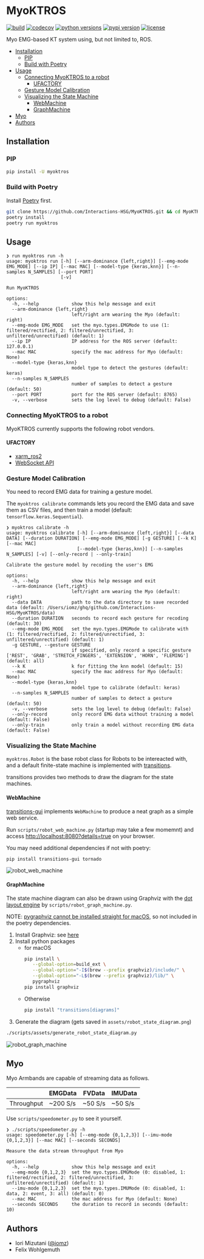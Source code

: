 # MyoKTROS

[![build](https://github.com/Interactions-HSG/MyoKTROS/workflows/build/badge.svg)](https://github.com/Interactions-HSG/MyoKTROS/actions?query=workflow%3Abuild)
[![codecov](https://codecov.io/gh/Interactions-HSG/MyoKTROS/branch/main/graph/badge.svg?token=H8OT1FM4SG)](https://codecov.io/gh/Interactions-HSG/MyoKTROS)
[![python versions](https://img.shields.io/pypi/pyversions/myoktros.svg)](https://pypi.python.org/pypi/myoktros)
[![pypi version](https://img.shields.io/pypi/v/myoktros.svg)](https://pypi.python.org/pypi/myoktros)
[![license](https://img.shields.io/pypi/l/myoktros.svg)](https://pypi.python.org/pypi/myoktros)

Myo EMG-based KT system using, but not limited to, ROS.

<!-- vim-markdown-toc GFM -->

- [Installation](#installation)
  - [PIP](#pip)
  - [Build with Poetry](#build-with-poetry)
- [Usage](#usage)
  - [Connecting MyoKTROS to a robot](#connecting-myoktros-to-a-robot)
    - [UFACTORY](#ufactory)
  - [Gesture Model Calibration](#gesture-model-calibration)
  - [Visualizing the State Machine](#visualizing-the-state-machine)
    - [WebMachine](#webmachine)
    - [GraphMachine](#graphmachine)
- [Myo](#myo)
- [Authors](#authors)

<!-- vim-markdown-toc -->

## Installation

### PIP

```bash
pip install -U myoktros
```

### Build with Poetry

Install [Poetry](https://python-poetry.org/docs/#installation) first.

```bash
git clone https://github.com/Interactions-HSG/MyoKTROS.git && cd MyoKTROS
poetry install
poetry run myoktros
```

## Usage

```console
❯ run myoktros run -h
usage: myoktros run [-h] [--arm-dominance {left,right}] [--emg-mode EMG_MODE] [--ip IP] [--mac MAC] [--model-type {keras,knn}] [--n-samples N_SAMPLES] [--port PORT]
                    [-v]

Run MyoKTROS

options:
  -h, --help            show this help message and exit
  --arm-dominance {left,right}
                        left/right arm wearing the Myo (default: right)
  --emg-mode EMG_MODE   set the myo.types.EMGMode to use (1: filtered/rectified, 2: filtered/unrectified, 3: unfiltered/unrectified) (default: 1)
  --ip IP               IP address for the ROS server (default: 127.0.0.1)
  --mac MAC             specify the mac address for Myo (default: None)
  --model-type {keras,knn}
                        model type to detect the gestures (default: keras)
  --n-samples N_SAMPLES
                        number of samples to detect a gesture (default: 50)
  --port PORT           port for the ROS server (default: 8765)
  -v, --verbose         sets the log level to debug (default: False)
```

### Connecting MyoKTROS to a robot

MyoKTROS currently supports the following robot vendors.

#### UFACTORY

- [xarm_ros2](https://github.com/xArm-Developer/xarm_ros2/tree/humble)
- [WebSocket API](https://github.com/xArm-Developer/ufactory_docs/blob/main/websocketapi/websocketapi.md)

### Gesture Model Calibration

You need to record EMG data for training a gesture model.

The `myoktros calibrate` commands lets you record the EMG data and save them as CSV files, and then train a model (default: `tensorflow.keras.Sequential`).

```console
❯ myoktros calibrate -h
usage: myoktros calibrate [-h] [--arm-dominance {left,right}] [--data DATA] [--duration DURATION] [--emg-mode EMG_MODE] [-g GESTURE] [--k K] [--mac MAC]
                          [--model-type {keras,knn}] [--n-samples N_SAMPLES] [-v] [--only-record | --only-train]

Calibrate the gesture model by recoding the user's EMG

options:
  -h, --help            show this help message and exit
  --arm-dominance {left,right}
                        left/right arm wearing the Myo (default: right)
  --data DATA           path to the data directory to save recorded data (default: /Users/iomz/ghq/github.com/Interactions-HSG/MyoKTROS/data)
  --duration DURATION   seconds to record each gesture for recoding (default: 30)
  --emg-mode EMG_MODE   set the myo.types.EMGMode to calibrate with (1: filtered/rectified, 2: filtered/unrectified, 3: unfiltered/unrectified) (default: 1)
  -g GESTURE, --gesture GESTURE
                        if specified, only record a specific gesture ['REST', 'GRAB', 'STRETCH_FINGERS', 'EXTENSION', 'HORN', 'FLEMING'] (default: all)
  --k K                 k for fitting the knn model (default: 15)
  --mac MAC             specify the mac address for Myo (default: None)
  --model-type {keras,knn}
                        model type to calibrate (default: keras)
  --n-samples N_SAMPLES
                        number of samples to detect a gesture (default: 50)
  -v, --verbose         sets the log level to debug (default: False)
  --only-record         only record EMG data without training a model (default: False)
  --only-train          only train a model without recording EMG data (default: False)
```

### Visualizing the State Machine

`myoktros.Robot` is the base robot class for Robots to be intereacted with, and a default finite-state machine is implemented with [transitions](https://github.com/pytransitions/transitions).

transitions provides two methods to draw the diagram for the state machines.

#### WebMachine

[transitions-gui](https://github.com/pytransitions/transitions-gui) implements `WebMachine` to produce a neat graph as a simple web service.

Run `scripts/robot_web_machine.py` (startup may take a few momemnt) and access [http://localhost:8080?details=true](http://localhost:8080?details=true) on your browser.

You may need additional dependencies if not with poetry:

```bash
pip install transitions-gui tornado
```

![robot_web_machine](https://github.com/Interactions-HSG/MyoKTROS/assets/26181/bb2a8bbb-04bd-4f59-a98f-70d5b5531392)

#### GraphMachine

The state machine diagram can also be drawn using Graphviz with the [dot layout engine](https://graphviz.org/docs/layouts/dot/) by `scripts/robot_graph_machine.py`.

NOTE: [pygraphviz cannot be installed straight for macOS](https://github.com/pygraphviz/pygraphviz/issues/398#issuecomment-1038476921), so not included in the poetry dependencies.

1. Install Graphviz: see [here](https://github.com/pytransitions/transitions#-diagrams)
2. Install python packages
   - for macOS
     ```bash
     pip install \
        --global-option=build_ext \
        --global-option="-I$(brew --prefix graphviz)/include/" \
        --global-option="-L$(brew --prefix graphviz)/lib/" \
        pygraphviz
     pip install graphviz
     ```
   - Otherwise
     ```bash
     pip install "transitions[diagrams]"
     ```
3. Generate the diagram (gets saved in `assets/robot_state_diagram.png`)

```bash
./scripts/assets/generate_robot_state_diagram.py
```

![robot_graph_machine](https://github.com/Interactions-HSG/MyoKTROS/assets/26181/50dd10ce-2d8c-464e-89db-3b735cf4a48a)

## Myo

Myo Armbands are capable of streaming data as follows.

|            | EMGData  | FVData  | IMUData |
| ---------- | -------- | ------- | ------- |
| Throughput | ~200 S/s | ~50 S/s | ~50 S/s |

Use `scripts/speedometer.py` to see it yourself.

```console
❯ ./scripts/speedometer.py -h
usage: speedometer.py [-h] [--emg-mode {0,1,2,3}] [--imu-mode {0,1,2,3}] [--mac MAC] [--seconds SECONDS]

Measure the data stream throughput from Myo

options:
  -h, --help            show this help message and exit
  --emg-mode {0,1,2,3}  set the myo.types.EMGMode (0: disabled, 1: filtered/rectified, 2: filtered/unrectified, 3: unfiltered/unrectified) (default: 1)
  --imu-mode {0,1,2,3}  set the myo.types.IMUMode (0: disabled, 1: data, 2: event, 3: all) (default: 0)
  --mac MAC             the mac address for Myo (default: None)
  --seconds SECONDS     the duration to record in seconds (default: 10)
```

## Authors

- Iori Mizutani ([@iomz](https://github.com/iomz))
- Felix Wohlgemuth
